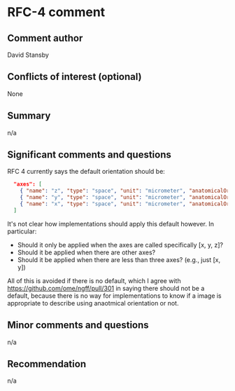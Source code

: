 # RFC-4 comment

## Comment author

David Stansby

## Conflicts of interest (optional)

None

## Summary

n/a

## Significant comments and questions

RFC 4 currently says the default orientation should be:

```json
  "axes": [
    { "name": "z", "type": "space", "unit": "micrometer", "anatomicalOrientation": "inferior-to-superior" },
    { "name": "y", "type": "space", "unit": "micrometer", "anatomicalOrientation": "posterior-to-anterior" },
    { "name": "x", "type": "space", "unit": "micrometer", "anatomicalOrientation": "left-to-right" }
  ]
```

It's not clear how implementations should apply this default however. In particular:

- Should it only be applied when the axes are called specifically [x, y, z]?
- Should it be applied when there are other axes?
- Should it be applied when there are less than three axes? (e.g., just [x, y])

All of this is avoided if there is no default, which I agree with https://github.com/ome/ngff/pull/301 in saying there should not be a default, because there is no way for implementations to know if a image is appropriate to describe using anaotmical orientation or not.

## Minor comments and questions

n/a

## Recommendation

n/a
